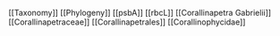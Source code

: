 [[Taxonomy]]
[[Phylogeny]]
[[psbA]]
[[rbcL]]
[[Corallinapetra Gabrielii]]
[[Corallinapetraceae]]
[[Corallinapetrales]]
[[Corallinophycidae]]
